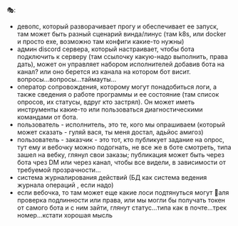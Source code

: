 🎭:
* девопс, который разворачивает прогу и обеспечивает ее запуск, там может быть разный сценарий винда/линус (там k8s, или docker и просто exe, возможно там конфиги какие-то нужны)
* админ discord сервера, который настраивает, чтобы бота подключить к серверу (там ссылочку какую-надо выполнить, права дать), может он управляет набором исполнителей добавив бота на канал?  или оно берется из канала на котором бот висит. вопросы...вопросы...таймауты...
* оператор сопровождения, которому могут понадобиться логи, а также сведения о работе программы и ее состояние (там список опросов, их статусы, вдруг кто застрял). Он может иметь инструменты какие-то или пользоваться диагностическими командами от бота.
* пользователь - исполнитель, это те, кого мы опрашиваем (который может сказать - гуляй вася, ты меня достал, адьйос амигоз)
* пользователь - заказчик - это тот, кто публикует задание на опрос, тут ему и вебочку можно подогнать, не все же в боте смотреть, типа зашел на вебку, глянул свои заказы; публикация может быть через бота чрез DM или через канал, чтобы все видели, в зависимости от требуемой прозрачности...
* система журналирования действий (БД как система ведения журнала операций , если надо)
* если вебочка, то там может еще какие лоси подтянуться могут 🫎аля проверка подлинности или права, или мы могли бы получать токен от самого бота и с ним зайти, глянут статус...типа как в почте...трек номер...кстати хорошая мысль